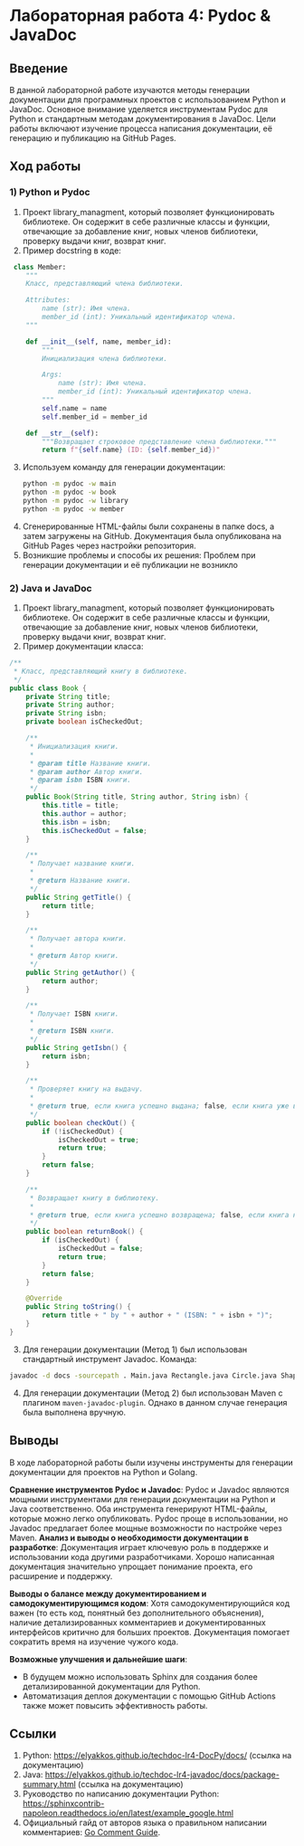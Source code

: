 
# Лабораторная работа 4: Pydoc & JavaDoc


## Введение
В данной лабораторной работе изучаются методы генерации документации для программных проектов с использованием Python и JavaDoc. Основное внимание уделяется инструментам Pydoc для Python и стандартным методам документирования в JavaDoc. Цели работы включают изучение процесса написания документации, её генерацию и публикацию на GitHub Pages.

## Ход работы
### 1) Python и Pydoc
1. Проект library_managment, который позволяет функционировать библиотеке. Он содержит в себе различные классы и функции, отвечающие за добавление книг, новых членов библиотеки, проверку выдачи книг, возврат книг.
2. Пример docstring в коде: 
```python
 class Member:
    """
    Класс, представляющий члена библиотеки.

    Attributes:
        name (str): Имя члена.
        member_id (int): Уникальный идентификатор члена.
    """

    def __init__(self, name, member_id):
        """
        Инициализация члена библиотеки.

        Args:
            name (str): Имя члена.
            member_id (int): Уникальный идентификатор члена.
        """
        self.name = name
        self.member_id = member_id

    def __str__(self):
        """Возвращает строковое представление члена библиотеки."""
        return f"{self.name} (ID: {self.member_id})"
```
3. Используем команду для генерации документации: 
   ```bash
   python -m pydoc -w main
   python -m pydoc -w book
   python -m pydoc -w library
   python -m pydoc -w member
   ```
4. Сгенерированные HTML-файлы были сохранены в папке docs, а затем загружены на GitHub.
Документация была опубликована на GitHub Pages через настройки репозитория.
5. Возникшие проблемы и способы их решения: Проблем при генерации документации и её публикации не возникло
### 2) Java и JavaDoc
1. Проект library_managment, который позволяет функционировать библиотеке. Он содержит в себе различные классы и функции, отвечающие за добавление книг, новых членов библиотеки, проверку выдачи книг, возврат книг.
2. Пример документации класса:
```java
/**
 * Класс, представляющий книгу в библиотеке.
 */
public class Book {
    private String title;
    private String author;
    private String isbn;
    private boolean isCheckedOut;

    /**
     * Инициализация книги.
     *
     * @param title Название книги.
     * @param author Автор книги.
     * @param isbn ISBN книги.
     */
    public Book(String title, String author, String isbn) {
        this.title = title;
        this.author = author;
        this.isbn = isbn;
        this.isCheckedOut = false;
    }

    /**
     * Получает название книги.
     *
     * @return Название книги.
     */
    public String getTitle() {
        return title;
    }

    /**
     * Получает автора книги.
     *
     * @return Автор книги.
     */
    public String getAuthor() {
        return author;
    }

    /**
     * Получает ISBN книги.
     *
     * @return ISBN книги.
     */
    public String getIsbn() {
        return isbn;
    }

    /**
     * Проверяет книгу на выдачу.
     *
     * @return true, если книга успешно выдана; false, если книга уже выдана.
     */
    public boolean checkOut() {
        if (!isCheckedOut) {
            isCheckedOut = true;
            return true;
        }
        return false;
    }

    /**
     * Возвращает книгу в библиотеку.
     *
     * @return true, если книга успешно возвращена; false, если книга не была выдана.
     */
    public boolean returnBook() {
        if (isCheckedOut) {
            isCheckedOut = false;
            return true;
        }
        return false;
    }

    @Override
    public String toString() {
        return title + " by " + author + " (ISBN: " + isbn + ")";
    }
}
```
   
  

3. Для генерации документации (Метод 1) был использован стандартный инструмент Javadoc. Команда:
  ```bash
  javadoc -d docs -sourcepath . Main.java Rectangle.java Circle.java Shape.java
  ```
4. Для генерации документации (Метод 2) был использован Maven с плагином `maven-javadoc-plugin`. Однако в данном случае генерация была выполнена вручную.
## Выводы
В ходе лабораторной работы были изучены инструменты для генерации документации для проектов на Python и Golang. 

**Сравнение инструментов Pydoc и Javadoc**:
  Pydoc и Javadoc являются мощными инструментами для генерации документации на Python и Java соответственно. Оба инструмента генерируют HTML-файлы, которые можно легко опубликовать. Pydoc проще в использовании, но Javadoc предлагает более мощные возможности по настройке через Maven.
**Анализ и выводы о необходимости документации в разработке**:
  Документация играет ключевую роль в поддержке и использовании кода другими разработчиками. Хорошо написанная документация значительно упрощает понимание проекта, его расширение и поддержку.

**Выводы о балансе между документированием и самодокументирующимся кодом**:
  Хотя самодокументирующийся код важен (то есть код, понятный без дополнительного объяснения), наличие детализированных комментариев и документированных интерфейсов критично для больших проектов. Документация помогает сократить время на изучение чужого кода.

**Возможные улучшения и дальнейшие шаги**:
  - В будущем можно использовать Sphinx для создания более детализированной документации для Python.
  - Автоматизация деплоя документации с помощью GitHub Actions также может повысить эффективность работы.


## Ссылки
1. Python: https://elyakkos.github.io/techdoc-lr4-DocPy/docs/ (cсылка на документацию)
2. Java: https://elyakkos.github.io/techdoc-lr4-javadoc/docs/package-summary.html (ссылка на документацию)
3. Руководство по написанию документации Python: https://sphinxcontrib-napoleon.readthedocs.io/en/latest/example_google.html
4. Официальный гайд от авторов языка о правильном написании комментариев: [Go Comment Guide](https://go.dev/doc/comment).
